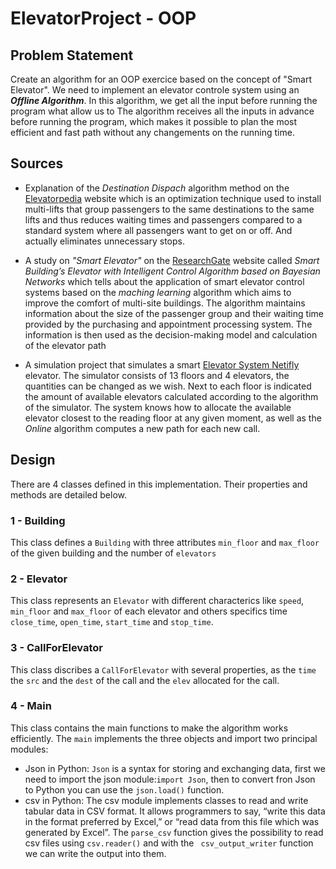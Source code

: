 # ElevatorProject - OOP

## Problem Statement

Create an algorithm for an OOP exercice based on the concept of "Smart Elevator". We need to implement an elevator controle system using an ***Offline Algorithm***.
In this algorithm, we get all the input before running the program what allow us to
The algorithm receives all the inputs in advance before running the program, which makes it possible to plan the most efficient and fast path without any changements on the running time.

## Sources

- Explanation of the *Destination Dispach* algorithm method on the [Elevatorpedia](https://elevation.fandom.com/wiki/Destination_dispatch) website which is an optimization technique used to install multi-lifts that group passengers to the same destinations to the same lifts and thus reduces waiting times and passengers compared to a standard system where all passengers want to get on or off. And actually eliminates unnecessary stops.

- A study on *"Smart Elevator"* on the [ResearchGate](https://www.researchgate.net/publication/331475872_Smart_Building's_Elevator_with_Intelligent_Control_Algorithm_based_on_Bayesian_Networks) website called *Smart Building’s Elevator with Intelligent Control Algorithm based on Bayesian Networks* which tells about the application of smart elevator control systems based on the *maching learning* algorithm which aims to improve the comfort of multi-site buildings. The algorithm maintains information about the size of the passenger group and their waiting time provided by the purchasing and appointment processing system. The information is then used as the decision-making model and calculation of the elevator path

- A simulation project that simulates a smart [Elevator System Netifly](https://elevator-system.netlify.app/) elevator. The simulator consists of 13 floors and 4 elevators, the quantities can be changed as we wish. Next to each floor is indicated the amount of available elevators calculated according to the algorithm of the simulator. The system knows how to allocate the available elevator closest to the reading floor at any given moment, as well as the *Online* algorithm computes a new path for each new call.

## Design

There are 4 classes defined in this implementation. Their properties and methods are detailed below.

### 1 - Building
This class defines a ```Building``` with three attributes ```min_floor``` and ```max_floor``` of the given building and the number of ```elevators```

### 2 - Elevator
This class represents an ```Elevator``` with different characterics like ```speed```, ```min_floor``` and ```max_floor``` of each elevator and others specifics time ```close_time```, ```open_time```, ```start_time``` and ```stop_time```.

### 3 - CallForElevator
This class discribes a ```CallForElevator``` with several properties, as the ```time``` the ```src``` and the ```dest``` of the call and the ```elev``` allocated for the call.

### 4 - Main
This class contains the main functions to make the algorithm works efficiently. The ```main``` implements the three objects and import two principal modules:
- Json in Python: ```Json``` is a syntax for storing and exchanging data, first we need to import the json module:```import Json```, then to convert fron Json to Python you can use the ```json.load()``` function.
- csv in Python: The csv module implements classes to read and write tabular data in CSV format. It allows programmers to say, “write this data in the format preferred by Excel,” or “read data from this file which was generated by Excel”. The ```parse_csv``` function gives the possibility to read csv files using ```csv.reader()``` and with the ``` csv_output_writer``` function we can write the output into them.

